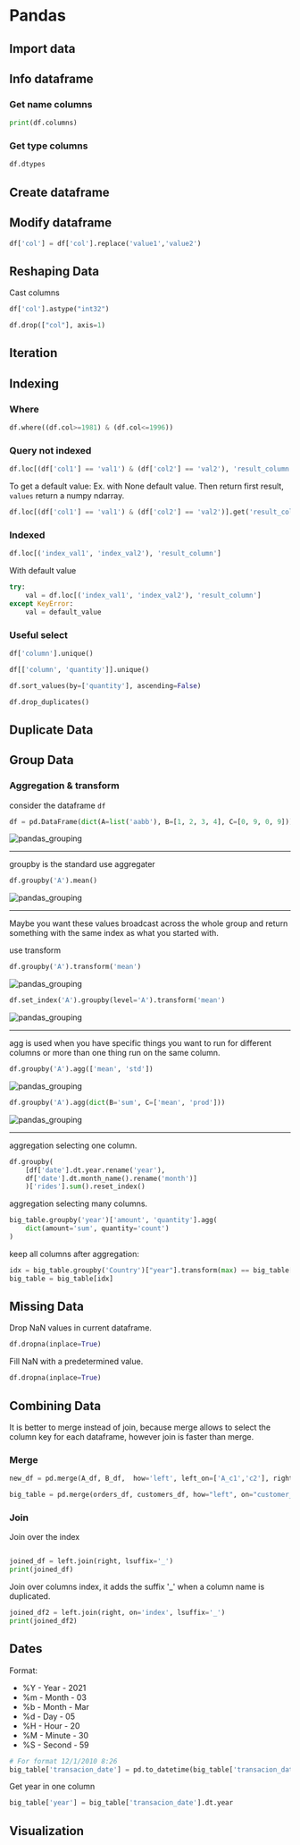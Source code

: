 # Pandas

## Import data

## Info dataframe

### Get name columns

```python
print(df.columns)
```

### Get type columns

```python
df.dtypes
```

## Create dataframe

## Modify dataframe

```python
df['col'] = df['col'].replace('value1','value2')
```

## Reshaping Data

Cast columns

```python
df['col'].astype("int32")
```

```python
df.drop(["col"], axis=1)
```

## Iteration

## Indexing

### Where

```python
df.where((df.col>=1981) & (df.col<=1996))
```

### Query not indexed

```python
df.loc[(df['col1'] == 'val1') & (df['col2'] == 'val2'), 'result_column']
```

To get a default value:
Ex. with None default value. Then return first result, `values` return a numpy ndarray.

```python
df.loc[(df['col1'] == 'val1') & (df['col2'] == 'val2')].get('result_column', None).values[0]
```

### Indexed

```python
df.loc[('index_val1', 'index_val2'), 'result_column']
```

With default value

```python
try:
    val = df.loc[('index_val1', 'index_val2'), 'result_column']
except KeyError:
    val = default_value
```

### Useful select

```python
df['column'].unique()
```

```python
df[['column', 'quantity']].unique()
```

```python
df.sort_values(by=['quantity'], ascending=False)
```

```python
df.drop_duplicates()
```

## Duplicate Data

## Group Data

### Aggregation & transform

consider the dataframe `df`

```python
df = pd.DataFrame(dict(A=list('aabb'), B=[1, 2, 3, 4], C=[0, 9, 0, 9]))
```

![pandas_grouping](../media/pandas_grouping1.png)

---
groupby is the standard use aggregater

```python
df.groupby('A').mean()
```

![pandas_grouping](../media/pandas_grouping2.png)

---
Maybe you want these values broadcast across the whole group and return something with the same index as what you started with.

use transform
```python
df.groupby('A').transform('mean')
```
![pandas_grouping](../media/pandas_grouping3.png)

```python
df.set_index('A').groupby(level='A').transform('mean')
```
![pandas_grouping](../media/pandas_grouping4.png)


---

agg is used when you have specific things you want to run for different columns or more than one thing run on the same column.

```python
df.groupby('A').agg(['mean', 'std'])
```


![pandas_grouping](../media/pandas_grouping5.png)

```python
df.groupby('A').agg(dict(B='sum', C=['mean', 'prod']))
```

![pandas_grouping](../media/pandas_grouping6.png)


---

aggregation selecting one column.

```python
df.groupby(
    [df['date'].dt.year.rename('year'), 
    df['date'].dt.month_name().rename('month')]
    )['rides'].sum().reset_index()
```

aggregation selecting many columns.

```python
big_table.groupby('year')['amount', 'quantity'].agg(
    dict(amount='sum', quantity='count')
)
```

keep all columns after aggregation:

```python
idx = big_table.groupby('Country')["year"].transform(max) == big_table["year"]
big_table = big_table[idx]
```

## Missing Data

Drop NaN values in current dataframe.

```python
df.dropna(inplace=True)
```

Fill NaN with a predetermined value.

```python
df.dropna(inplace=True)
```

## Combining Data

It is better to merge instead of join, because merge allows to select the column key for each dataframe,
however join is faster than merge.

### Merge

```python
new_df = pd.merge(A_df, B_df,  how='left', left_on=['A_c1','c2'], right_on = ['B_c1','c2'])
```

```python
big_table = pd.merge(orders_df, customers_df, how="left", on="customer_id")
```

### Join

Join over the index

```python

joined_df = left.join(right, lsuffix='_')
print(joined_df)
```

Join over columns index, it adds the suffix '_' when a column name is duplicated.

```python
joined_df2 = left.join(right, on='index', lsuffix='_')
print(joined_df2)
```

## Dates

Format:

- %Y - Year   - 2021
- %m - Month  - 03
- %b - Month  - Mar
- %d - Day    - 05
- %H - Hour   - 20
- %M - Minute - 30
- %S - Second - 59

```python
# For format 12/1/2010 8:26
big_table['transacion_date'] = pd.to_datetime(big_table['transacion_date'], format='%d/%m/%Y %H:%M')

```

Get year in one column

```python
big_table['year'] = big_table['transacion_date'].dt.year
```

## Visualization
